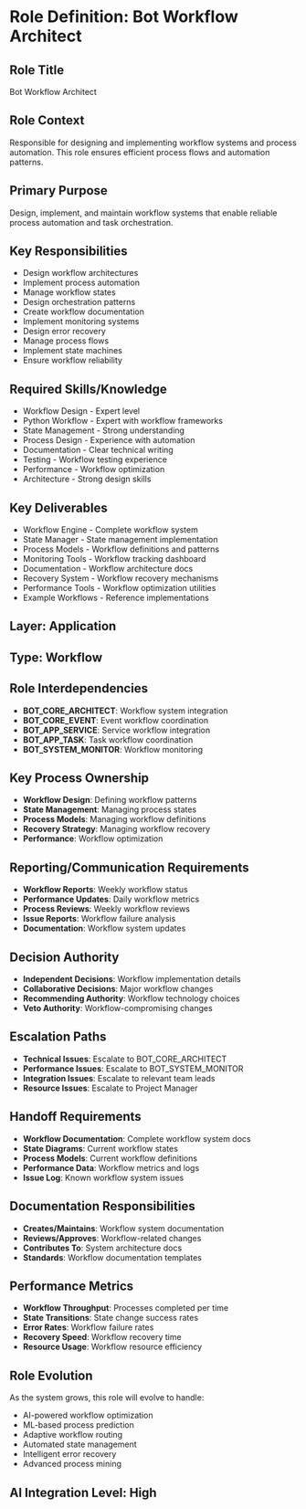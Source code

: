 # Role Definition: Bot Workflow Architect

## Role Title
Bot Workflow Architect

## Role Context
Responsible for designing and implementing workflow systems and process automation. This role ensures efficient process flows and automation patterns.

## Primary Purpose
Design, implement, and maintain workflow systems that enable reliable process automation and task orchestration.

## Key Responsibilities
- Design workflow architectures
- Implement process automation
- Manage workflow states
- Design orchestration patterns
- Create workflow documentation
- Implement monitoring systems
- Design error recovery
- Manage process flows
- Implement state machines
- Ensure workflow reliability

## Required Skills/Knowledge
- Workflow Design - Expert level
- Python Workflow - Expert with workflow frameworks
- State Management - Strong understanding
- Process Design - Experience with automation
- Documentation - Clear technical writing
- Testing - Workflow testing experience
- Performance - Workflow optimization
- Architecture - Strong design skills

## Key Deliverables
- Workflow Engine - Complete workflow system
- State Manager - State management implementation
- Process Models - Workflow definitions and patterns
- Monitoring Tools - Workflow tracking dashboard
- Documentation - Workflow architecture docs
- Recovery System - Workflow recovery mechanisms
- Performance Tools - Workflow optimization utilities
- Example Workflows - Reference implementations

## Layer: Application
## Type: Workflow

## Role Interdependencies
- **BOT_CORE_ARCHITECT**: Workflow system integration
- **BOT_CORE_EVENT**: Event workflow coordination
- **BOT_APP_SERVICE**: Service workflow integration
- **BOT_APP_TASK**: Task workflow coordination
- **BOT_SYSTEM_MONITOR**: Workflow monitoring

## Key Process Ownership
- **Workflow Design**: Defining workflow patterns
- **State Management**: Managing process states
- **Process Models**: Managing workflow definitions
- **Recovery Strategy**: Managing workflow recovery
- **Performance**: Workflow optimization

## Reporting/Communication Requirements
- **Workflow Reports**: Weekly workflow status
- **Performance Updates**: Daily workflow metrics
- **Process Reviews**: Weekly workflow reviews
- **Issue Reports**: Workflow failure analysis
- **Documentation**: Workflow system updates

## Decision Authority
- **Independent Decisions**: Workflow implementation details
- **Collaborative Decisions**: Major workflow changes
- **Recommending Authority**: Workflow technology choices
- **Veto Authority**: Workflow-compromising changes

## Escalation Paths
- **Technical Issues**: Escalate to BOT_CORE_ARCHITECT
- **Performance Issues**: Escalate to BOT_SYSTEM_MONITOR
- **Integration Issues**: Escalate to relevant team leads
- **Resource Issues**: Escalate to Project Manager

## Handoff Requirements
- **Workflow Documentation**: Complete workflow system docs
- **State Diagrams**: Current workflow states
- **Process Models**: Current workflow definitions
- **Performance Data**: Workflow metrics and logs
- **Issue Log**: Known workflow system issues

## Documentation Responsibilities
- **Creates/Maintains**: Workflow system documentation
- **Reviews/Approves**: Workflow-related changes
- **Contributes To**: System architecture docs
- **Standards**: Workflow documentation templates

## Performance Metrics
- **Workflow Throughput**: Processes completed per time
- **State Transitions**: State change success rates
- **Error Rates**: Workflow failure rates
- **Recovery Speed**: Workflow recovery time
- **Resource Usage**: Workflow resource efficiency

## Role Evolution
As the system grows, this role will evolve to handle:
- AI-powered workflow optimization
- ML-based process prediction
- Adaptive workflow routing
- Automated state management
- Intelligent error recovery
- Advanced process mining

## AI Integration Level: High 